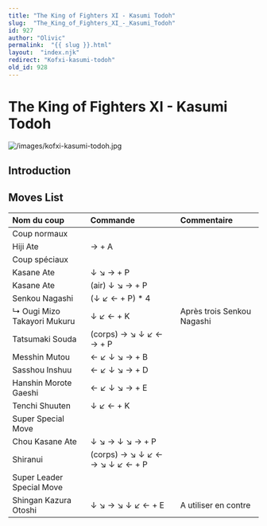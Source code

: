 ```yaml
---
title: "The King of Fighters XI - Kasumi Todoh"
slug:  "The_King_of_Fighters_XI_-_Kasumi_Todoh"
id: 927
author: "Olivic"
permalink:  "{{ slug }}.html"
layout:  "index.njk"
redirect: "Kofxi-kasumi-todoh"
old_id: 928
---
```


# The King of Fighters XI - Kasumi Todoh

![](/images/kofxi-kasumi-todoh.jpg "/images/kofxi-kasumi-todoh.jpg")

## Introduction

## Moves List

| Nom du coup                 | Commande                        | Commentaire                |
|:----------------------------|:--------------------------------|:---------------------------|
| Coup normaux                |                                 |                            |
| Hiji Ate                    | → + A                           |                            |
| Coup spéciaux               |                                 |                            |
| Kasane Ate                  | ↓ ↘ → + P                       |                            |
| Kasane Ate                  | (air) ↓ ↘ → + P                 |                            |
| Senkou Nagashi              | (↓ ↙ ← + P) \* 4                |                            |
| ↳ Ougi Mizo Takayori Mukuru | ↓ ↙ ← + K                       | Après trois Senkou Nagashi |
| Tatsumaki Souda             | (corps) → ↘ ↓ ↙ ← → + P         |                            |
| Messhin Mutou               | ← ↙ ↓ ↘ → + B                   |                            |
| Sasshou Inshuu              | ← ↙ ↓ ↘ → + D                   |                            |
| Hanshin Morote Gaeshi       | ← ↙ ↓ ↘ → + E                   |                            |
| Tenchi Shuuten              | ↓ ↙ ← + K                       |                            |
| Super Special Move          |                                 |                            |
| Chou Kasane Ate             | ↓ ↘ → ↓ ↘ → + P                 |                            |
| Shiranui                    | (corps) → ↘ ↓ ↙ ← → ↘ ↓ ↙ ← + P |                            |
| Super Leader Special Move   |                                 |                            |
| Shingan Kazura Otoshi       | ↓ ↘ → ↘ ↓ ↙ ← + E               | A utiliser en contre       |
